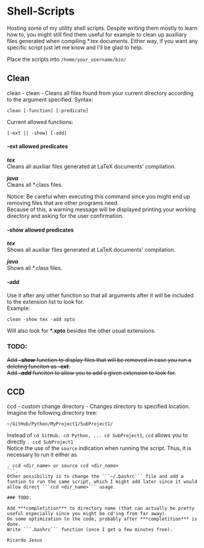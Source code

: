 # Shell-Scripts

Hosting some of my utility shell scripts. Despite writing them mostly to learn how to, you might still find them useful for example to clean up auxiliary files generated when compiling *.tex documents. Either way, if you want any specific script just let me know and I'll be glad to help.

Place the scripts into ```/home/your_username/bin/```

## Clean

clean - clean - Cleans all files found from your current directory according to the argument specified. Syntax:

```
clean [-function] [-predicate]
```

Current allowed functions:

```
[-ext || -show] [-add]
```

#### -ext allowed predicates

***tex***  
Cleans all auxiliar files generated at LaTeX documents' compilation.

***java***  
Cleans all *.class files.

Notice: 
  Be careful when executing this command since you might end up removing files that are other programs need.  
  Because of this, a warning message will be displayed printing your working directory and asking for the user confirmation.

#### -show allowed predicates

***tex***  
Shows all auxiliar files generated at LaTeX documents' compilation.

***java***  
Shows all *.class files.

#### -add

Use it after any other function so that all arguments after it will be included to the extension list to look for.  
Example:  
```
clean -show tex -add xpto
```
Will also look for **\*.xpto** besides the other usual extensions.

### TODO:

~~Add ***-show*** function to display files that will be removed in case you run a deleting funciton as ***-ext***.~~  
~~Add ***-add*** funciton to allow you to add a given extension to look for.~~

## CCD

ccd - custom change directory - Changes directory to specified location.  
Imagine the following directory tree:
```
~/GitHub/Python/MyProject1/SubProject1/
```
Instead of ```cd GitHub, cd Python, ... cd SubProject1```, ```ccd``` allows you to directly
```. ccd SubProject1```  
Notice the use of the ```source``` indication when running the script. Thus, it is necessary to run it either as 
```
. ccd <dir_name> or source ccd <dir_name>
```.  
Other possibility is to change the ```~/.bashrc``` file and add a funtion to run the same script, which I might add later since it would allow direct ```ccd <dir_name>``` usage.  

### TODO:

Add ***completition*** to directory name (that can actually be pretty useful especially since you might be cd'ing from far away).  
Do some optimization to the code, probably after ***completition*** is done.  
Write ```.bashrc``` function (once I get a few minutes free).

Ricardo Jesus
